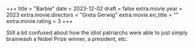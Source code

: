 +++
title = "Barbie"
date = 2023-12-02
draft = false
extra.movie.year = 2023
extra.movie.directors = "Greta Gerwig"
extra.movie.en_title = ""
extra.movie.rating = 3
+++

Still a bit confused about how the idiot patriarchs were able to just simply brainwash a Nobel Prize winner, a president, etc.<!-- more -->
